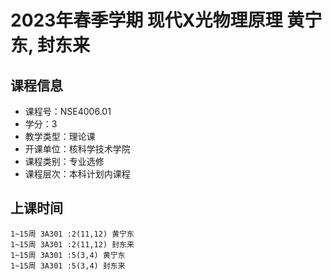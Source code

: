 # 2023年春季学期 现代X光物理原理 黄宁东, 封东来






## 课程信息

- 课程号：NSE4006.01
- 学分：3
- 教学类型：理论课
- 开课单位：核科学技术学院
- 课程类别：专业选修
- 课程层次：本科计划内课程

## 上课时间

```
1~15周 3A301 :2(11,12) 黄宁东
1~15周 3A301 :2(11,12) 封东来
1~15周 3A301 :5(3,4) 黄宁东
1~15周 3A301 :5(3,4) 封东来
```

